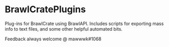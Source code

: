# BrawlCratePlugins
Plug-ins for BrawlCrate using BrawlAPI. Includes scripts for exporting mass info to text files, and some other helpful automated bits.

Feedback always welcome @ mawwwk#1068
